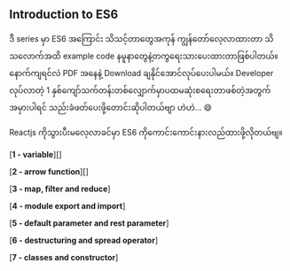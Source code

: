 ## Introduction to ES6

ဒီ series မှာ ES6 အကြောင်း သိသင့်တာတွေအကုန် ကျွန်တော်လေ့လာထားတာ သိသလောက်အထိ example code နမူနာတွေနဲ့တကွရေးသားပေးထားတာဖြစ်ပါတယ်။ နောက်ကျရင်လဲ PDF အနေနဲ့  Download ချနိုင်အောင်လုပ်ပေးပါမယ်။ Developer လုပ်လာတဲ့ 1 နှစ်ကျော်သက်တန်းတစ်လျှောက်မှာပထမဆုံးစရေးတာဖစ်တဲ့အတွက်အမှားပါရင် သည်းခံဖတ်ပေးဖို့တောင်းဆိုပါတယ်ဗျာ ဟဲဟဲ... :smile:

Reactjs ကိုသွားပီးမလေ့လာခင်မှာ ES6 ကိုကောင်းကောင်းနားလည်ထားဖို့လိုတယ်ဗျ။

[**1 - variable**][]

[1 - variable]: https://github.com/aungsannphyo/introduction-to-reactjs/blob/master/es6/1-variables.md

[**2 - arrow function**][]

[2 - arrow function]: https://github.com/aungsannphyo/introduction-to-reactjs/blob/master/es6/2-arrow-function.md

[**3 - map, filter and reduce**]

[3 - map, filter and reduce]: https://github.com/aungsannphyo/introduction-to-reactjs/blob/master/es6/3-map%2Cfilter%2Creduce.md

[**4 - module export and import**]

[4 - module export and import]: https://github.com/aungsannphyo/introduction-to-reactjs/blob/master/es6/4-module-export-and-import.md

[**5 - default parameter and rest parameter**]

[5 - default parameter and rest parameter]: https://github.com/aungsannphyo/introduction-to-reactjs/blob/master/es6/5-default-parameter-and-rest-parameter.md

[**6 - destructuring and spread operator**]

[6 - destructuring and spread operator]: https://github.com/aungsannphyo/introduction-to-reactjs/blob/master/es6/6-destructuring-spread-operator.md

[**7 - classes and constructor**]

[7 - classes and constructor]: https://github.com/aungsannphyo/introduction-to-reactjs/blob/master/es6/7-classes-and-constructor-functions.md

